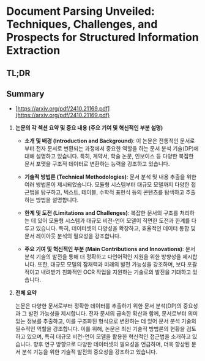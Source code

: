 # Document Parsing Unveiled: Techniques, Challenges, and Prospects for Structured Information Extraction
## TL;DR
## Summary
- [https://arxiv.org/pdf/2410.21169.pdf](https://arxiv.org/pdf/2410.21169.pdf)

1. **논문의 각 섹션 요약 및 중요 내용 (주요 기여 및 혁신적인 부분 설명)**

   - **소개 및 배경 (Introduction and Background)**: 이 논문은 전통적인 문서로부터 전자 문서로 변환되는 과정에서 중요한 역할을 하는 문서 분석 기술(DP)에 대해 설명하고 있습니다. 특히, 계약서, 학술 논문, 인보이스 등 다양한 복잡한 문서 포맷을 구조적 데이터로 변환하는 능력을 강조하고 있습니다.

   - **기술적 방법론 (Technical Methodologies)**: 문서 분석 및 내용 추출을 위한 여러 방법론이 제시되었습니다. 모듈형 시스템부터 대규모 모델까지 다양한 접근법을 탐구하고, 텍스트, 테이블, 수학적 표현식 등의 콘텐츠를 탐색하고 추출하는 방법을 설명합니다.

   - **한계 및 도전 (Limitations and Challenges)**: 복잡한 문서의 구조를 처리하는 데 있어 모듈형 시스템과 대규모 비전-언어 모델이 직면한 도전과 한계를 다루고 있습니다. 특히, 데이터셋의 다양성을 확장하고, 효율적인 데이터 통합 및 문서 레이아웃 분석의 필요성을 강조합니다.

   - **주요 기여 및 혁신적인 부분 (Main Contributions and Innovations)**: 문서 분석 기술의 발전을 통해 더 정확하고 다언어적인 지원을 위한 방향성을 제시합니다. 또한, 대규모 모델의 잠재력과 미래의 발전 가능성을 강조하며, 보다 포괄적이고 내려받기 친화적인 OCR 작업을 지원하는 기술로의 발전을 기대하고 있습니다.

2. **전체 요약**

   논문은 다양한 문서로부터 정확한 데이터를 추출하기 위한 문서 분석(DP)의 중요성과 그 발전 가능성을 제시합니다. 전자 문서의 급속한 확산과 함께, 문서로부터 의미 있는 정보를 추출하고, 이를 구조화된 형식으로 변환하는 데 있어 문서 분석 기술의 필수적인 역할을 강조합니다. 이를 위해, 논문은 최신 기술적 방법론의 현황을 검토하고 있으며, 특히 대규모 비전-언어 모델을 활용한 혁신적인 접근법을 소개하고 있습니다. 향후 연구 방향으로 다양한 데이터셋의 필요성을 언급하며, 더욱 향상된 문서 분석 기능을 위한 기술적 발전의 중요성을 강조하고 있습니다.